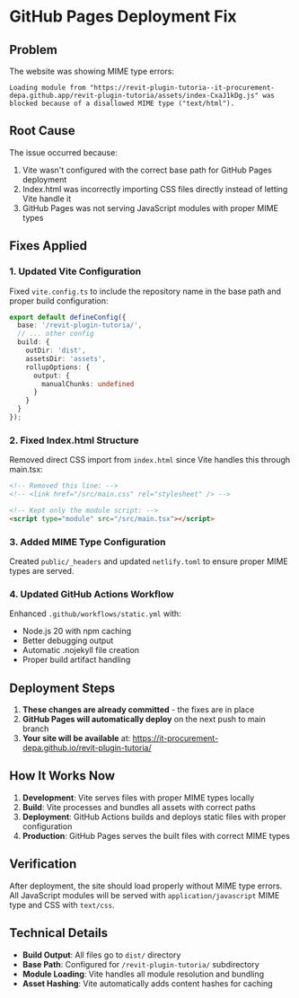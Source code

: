 # GitHub Pages Deployment Fix

## Problem
The website was showing MIME type errors:
```
Loading module from "https://revit-plugin-tutoria--it-procurement-depa.github.app/revit-plugin-tutoria/assets/index-CxaJ1kDg.js" was blocked because of a disallowed MIME type ("text/html").
```

## Root Cause
The issue occurred because:
1. Vite wasn't configured with the correct base path for GitHub Pages deployment
2. Index.html was incorrectly importing CSS files directly instead of letting Vite handle it
3. GitHub Pages was not serving JavaScript modules with proper MIME types

## Fixes Applied

### 1. Updated Vite Configuration
Fixed `vite.config.ts` to include the repository name in the base path and proper build configuration:
```typescript
export default defineConfig({
  base: '/revit-plugin-tutoria/',
  // ... other config
  build: {
    outDir: 'dist',
    assetsDir: 'assets',
    rollupOptions: {
      output: {
        manualChunks: undefined
      }
    }
  }
});
```

### 2. Fixed Index.html Structure
Removed direct CSS import from `index.html` since Vite handles this through main.tsx:
```html
<!-- Removed this line: -->
<!-- <link href="/src/main.css" rel="stylesheet" /> -->

<!-- Kept only the module script: -->
<script type="module" src="/src/main.tsx"></script>
```

### 3. Added MIME Type Configuration
Created `public/_headers` and updated `netlify.toml` to ensure proper MIME types are served.

### 4. Updated GitHub Actions Workflow
Enhanced `.github/workflows/static.yml` with:
- Node.js 20 with npm caching
- Better debugging output
- Automatic .nojekyll file creation
- Proper build artifact handling

## Deployment Steps

1. **These changes are already committed** - the fixes are in place
2. **GitHub Pages will automatically deploy** on the next push to main branch
3. **Your site will be available** at: https://it-procurement-depa.github.io/revit-plugin-tutoria/

## How It Works Now

1. **Development**: Vite serves files with proper MIME types locally
2. **Build**: Vite processes and bundles all assets with correct paths
3. **Deployment**: GitHub Actions builds and deploys static files with proper configuration
4. **Production**: GitHub Pages serves the built files with correct MIME types

## Verification
After deployment, the site should load properly without MIME type errors. All JavaScript modules will be served with `application/javascript` MIME type and CSS with `text/css`.

## Technical Details
- **Build Output**: All files go to `dist/` directory
- **Base Path**: Configured for `/revit-plugin-tutoria/` subdirectory
- **Module Loading**: Vite handles all module resolution and bundling
- **Asset Hashing**: Vite automatically adds content hashes for caching